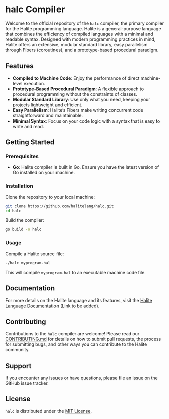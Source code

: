 # halc Compiler

Welcome to the official repository of the `halc` compiler, the primary compiler for the Halite programming language. Halite is a general-purpose language that combines the efficiency of compiled languages with a minimal and readable syntax. Designed with modern programming practices in mind, Halite offers an extensive, modular standard library, easy parallelism through Fibers (coroutines), and a prototype-based procedural paradigm.

## Features

- **Compiled to Machine Code**: Enjoy the performance of direct machine-level execution.
- **Prototype-Based Procedural Paradigm**: A flexible approach to procedural programming without the constraints of classes.
- **Modular Standard Library**: Use only what you need, keeping your projects lightweight and efficient.
- **Easy Parallelism**: Halite’s Fibers make writing concurrent code straightforward and maintainable.
- **Minimal Syntax**: Focus on your code logic with a syntax that is easy to write and read.

## Getting Started

### Prerequisites

- **Go**: Halite compiler is built in Go. Ensure you have the latest version of Go installed on your machine.

### Installation

Clone the repository to your local machine:

```bash
git clone https://github.com/halitelang/halc.git
cd halc
```

Build the compiler:

```bash
go build -o halc
```

### Usage

Compile a Halite source file:

```bash
./halc myprogram.hal
```

This will compile `myprogram.hal` to an executable machine code file.

## Documentation

For more details on the Halite language and its features, visit the [Halite Language Documentation](#) (Link to be added).

## Contributing

Contributions to the `halc` compiler are welcome! Please read our [CONTRIBUTING.md](CONTRIBUTING.md) for details on how to submit pull requests, the process for submitting bugs, and other ways you can contribute to the Halite community.

## Support

If you encounter any issues or have questions, please file an issue on the GitHub issue tracker.

## License

`halc` is distributed under the [MIT License](LICENSE).
